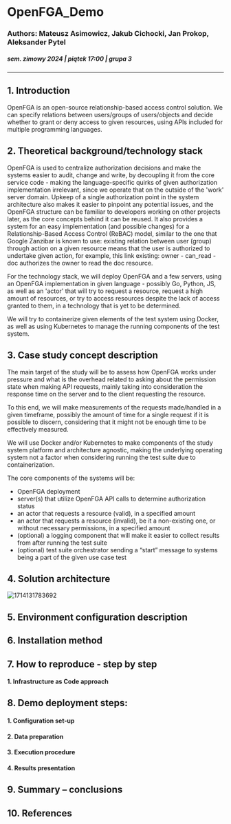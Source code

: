 # OpenFGA_Demo
### Authors: Mateusz Asimowicz, Jakub Cichocki, Jan Prokop, Aleksander Pytel 
##### sem. zimowy 2024 | piątek 17:00 | grupa 3

---

## 1. Introduction
OpenFGA is an open-source relationship-based access control solution. We can specify relations between users/groups of users/objects and decide whether to grant or deny access to given resources, using APIs included for multiple programming languages.

## 2. Theoretical background/technology stack
OpenFGA is used to centralize authorization decisions and make the systems easier to audit, change and write, by decoupling it from the core service code - making the language-specific quirks of given authorization implementation irrelevant, since we operate that on the outside of the 'work' server domain. 
Upkeep of a single authorization point in the system architecture also makes it easier to pinpoint any potential issues, and the OpenFGA structure can be familiar to developers working on other projects later, as the core concepts behind it can be reused.
It also provides a system for an easy implementation (and possible changes) for a Relationship-Based Access Control (ReBAC) model, similar to the one that Google Zanzibar is known to use: existing relation between user (group) through action on a given resource means that the user is authorized to undertake given action, for example, this link existing:
owner - can_read - doc
authorizes the owner to read the doc resource.

For the technology stack, we will deploy OpenFGA and a few servers, using an OpenFGA implementation in given language - possibly Go, Python, JS, as well as an 'actor' that will try to request a resource, request a high amount of resources, or try to access resources despite the lack of access granted to them, in a technology that is yet to be determined. 

We will try to containerize given elements of the test system using Docker, as well as using Kubernetes to manage the running components of the test system.

## 3. Case study concept description

The main target of the study will be to assess how OpenFGA works under pressure and what is the overhead related to asking about the permission state when making API requests, mainly taking into consideration the response time on the server and to the client requesting the resource.

To this end, we will make measurements of the requests made/handled in a given timeframe, possibly the amount of time for a single request if it is possible to discern, considering that it might not be enough time to be effectively measured.

We will use Docker and/or Kubernetes to make components of the study system platform and architecture agnostic, making the underlying operating system not a factor when considering running the test suite due to containerization.

The core components of the systems will be:
- OpenFGA deployment
- server(s) that utilize OpenFGA API calls to determine authorization status
- an actor that requests a resource (valid), in a specified amount
- an actor that requests a resource (invalid), be it a non-existing one, or without necessary permissions, in a specified amount
- (optional) a logging component that will make it easier to collect results from after running the test suite
- (optional) test suite orchestrator sending a “start” message to systems being a part of the given use case test

## 4. Solution architecture

![1714131783692](https://github.com/Amalazas/OpenFGA_Demo/assets/56168780/f1661d95-8812-4bed-b6aa-aa77532361a3)

## 5. Environment configuration description
## 6. Installation method
## 7. How to reproduce - step by step
#### 1. Infrastructure as Code approach
## 8. Demo deployment steps:
#### 1. Configuration set-up
#### 2. Data preparation
#### 3. Execution procedure
#### 4. Results presentation
## 9. Summary – conclusions
## 10. References

